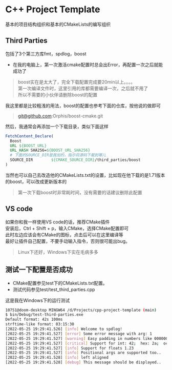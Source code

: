 # C++ Project Template
基本的项目结构组织和基本的CMakeLists的编写组织

## Third Parties
包括了3个第三方库fmt，spdlog，boost<br/>
- 在我的电脑上，第一次激活cmake配置时总会出Error，再配置一次之后就能成功了

> boost实在是太大了，完全下载配置完成要20min以上。。。。<br/>
> 第一次编译文件时，这里引用的库都需要编译一次，之后就不用了<br/>
> 所以不需要的小伙伴请删除boost的配置

我这里都是比较粗浅的用法，boost的配置也参考下面的仓库，按他说的做即可
> git@github.com:Orphis/boost-cmake.git

然后，我通常会再添加一个下载目录，类似下面这样

```cmake
FetchContent_Declare(
  Boost
  URL ${BOOST_URL}
  URL_HASH SHA256=${BOOST_URL_SHA256}
  # 下面的SOURCE_DIR是我加的，指示将源码下载到哪儿
  SOURCE_DIR        ${CMAKE_SOURCE_DIR}/third_parties/boost
)
```

当然也可以自己去改造他的CMakeLists.txt的设置，比如现在他下载的是1.71版本的boost，可以改成更新版本的
> 第一次下载boost时非常耗时间，没有需要的话建议删除此配置

## VS code
如果你和我一样使用VS code的话，推荐CMake插件<br/>
安装后，Ctrl + Shift + p，输入CMake，选择CMake配置即可<br/>
此时左边应该会有CMake的图标，点击后可以在这里编译等<br/>
最好让插件自己配置，不要手动输入指令，否则很可能出bug。
> Linux下还好，Windows下实在毛病多多

## 测试一下配置是否成功
- CMake配置参见test下的CMakeLists.txt配置。
- 测试代码参见test/test_third_parties.cpp<br/>

这是我在Windows下的运行测试
```bash
10751@doom-desktop MINGW64 /d/Projects/cpp-project-template (main)
$ bin/Debug/test-third-parties.exe
Default format: 42s 100ms
strftime-like format: 03:15:30
[2022-05-25 19:29:41.526] [info] Welcome to spdlog!
[2022-05-25 19:29:41.527] [error] Some error message with arg: 1
[2022-05-25 19:29:41.527] [warning] Easy padding in numbers like 00000012
[2022-05-25 19:29:41.527] [critical] Support for int: 42;  hex: 2a;  oct: 52; bin: 101010
[2022-05-25 19:29:41.527] [info] Support for floats 1.23
[2022-05-25 19:29:41.527] [info] Positional args are supported too..
[2022-05-25 19:29:41.528] [info] left aligned
[2022-05-25 19:29:41.528] [debug] This message should be displayed..
```